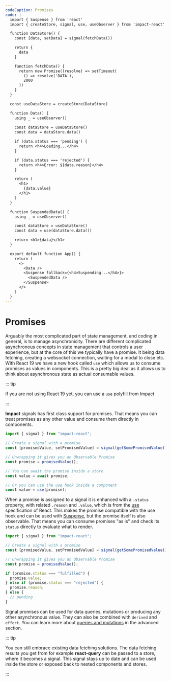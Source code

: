 ```yaml
---
codeCaption: Promises
code: |
  import { Suspense } from 'react'
  import { createStore, signal, use, useObserver } from 'impact-react'

  function DataStore() {
    const [data, setData] = signal(fetchData())

    return {
      data
    }

    function fetchData() {
      return new Promise((resolve) => setTimeout(
        () => resolve('DATA'),
        2000
      ))
    }
  }

  const useDataStore = createStore(DataStore)

  function Data() {
    using _ = useObserver()
    
    const dataStore = useDataStore()
    const data = dataStore.data()

    if (data.status === 'pending') {
      return <h4>Loading...</h4>
    }

    if (data.status === 'rejected') {
      return <h4>Error: ${data.reason}</h4>
    }

    return (
      <h1>
        {data.value}
      </h1>
    )
  }

  function SuspendedData() {
    using _ = useObserver()

    const dataStore = useDataStore()
    const data = use(dataStore.data())

    return <h1>{data}</h1>
  }

  export default function App() {
    return (
      <>
        <Data />
        <Suspense fallback={<h4>Suspending...</h4>}>
          <SuspendedData />
        </Suspense>
      </>
    ) 
  }
---
```


# Promises

Arguably the most complicated part of state management, and coding in general, is to manage asynchronicity. There are different complicated asynchronous concepts in state management that controls a user experience, but at the core of this we typically have a promise. It being data fetching, creating a websocket connection, waiting for a modal to close etc. With React 19 we have a new hook called `use` which allows us to consume promises as values in components. This is a pretty big deal as it allows us to think about asynchronous state as actual consumable values.

::: tip

If you are not using React 19 yet, you can use a `use` polyfill from Impact

:::

**Impact** signals has first class support for promises. That means you can treat promises as any other value and consume them directly in components.

```ts
import { signal } from "impact-react";

// Create a signal with a promise
const [promisedValue, setPromisedValue] = signal(getSomePromisedValue());

// Unwrapping it gives you an Observable Promise
const promise = promisedValue();

// You can await the promise inside a store
const value = await promise;

// Or you can use the use hook inside a component
const value = use(promise);
```

When a promise is assigned to a signal it is enhanced with a `.status` property, with related `.reason` and `.value`, which is from the [use](https://react.dev/reference/react/use) specification of React. This makes the promise compatible with the use hook and can be used with [Suspense](https://react.dev/reference/react/Suspense), but the promise itself is also observable. That means you can consume promises "as is" and check its `status` directly to evaluate what to render.

```ts
import { signal } from "impact-react";

// Create a signal with a promise
const [promisedValue, setPromisedValue] = signal(getSomePromisedValue());

// Unwrapping it gives you an Observable Promise
const promise = promisedValue();

if (promise.status === "fulfilled") {
  promise.value;
} else if (promise.status === "rejected") {
  promise.reason;
} else {
  // pending
}
```

Signal promises can be used for data queries, mutations or producing any other asynchronous value. They can also be combined with `derived` and `effect`. You can learn more about [queries and mutations](../deep-dive/queries-and-mutations.md) in the advanced section.

::: tip

You can still embrace existing data fetching solutions. The data fetching results you get from for example **react-query** can be passed to a store, where it becomes a signal. This signal stays up to date and can be used inside the store or exposed back to nested components and stores.

:::

<ClientOnly>
  <Playground />
</ClientOnly>
